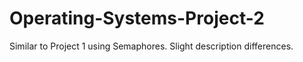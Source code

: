 # Operating-Systems-Project-2
Similar to Project 1 using Semaphores. Slight description differences. 
